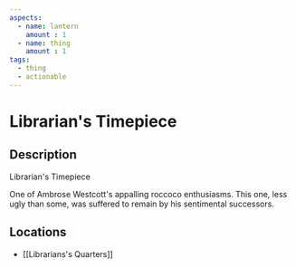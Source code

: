 ```yaml
---
aspects: 
  - name: lantern
    amount : 1
  - name: thing
    amount : 1
tags:
  - thing
  - actionable
---
```


# Librarian's Timepiece

## Description
Librarian's Timepiece

One of Ambrose Westcott's appalling roccoco enthusiasms. This one, less ugly than some, was suffered to remain by his sentimental successors.
## Locations
- [[Librarians's Quarters]]